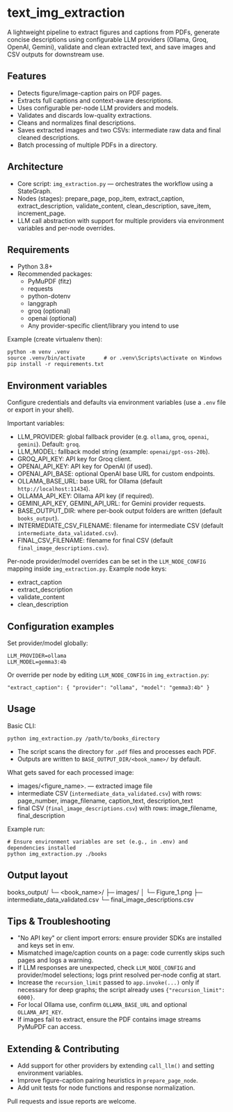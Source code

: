 # text_img_extraction

A lightweight pipeline to extract figures and captions from PDFs, generate concise descriptions using configurable LLM providers (Ollama, Groq, OpenAI, Gemini), validate and clean extracted text, and save images and CSV outputs for downstream use.

## Features
- Detects figure/image-caption pairs on PDF pages.
- Extracts full captions and context-aware descriptions.
- Uses configurable per-node LLM providers and models.
- Validates and discards low-quality extractions.
- Cleans and normalizes final descriptions.
- Saves extracted images and two CSVs: intermediate raw data and final cleaned descriptions.
- Batch processing of multiple PDFs in a directory.

## Architecture
- Core script: `img_extraction.py` — orchestrates the workflow using a StateGraph.
- Nodes (stages): prepare_page, pop_item, extract_caption, extract_description, validate_content, clean_description, save_item, increment_page.
- LLM call abstraction with support for multiple providers via environment variables and per-node overrides.

## Requirements
- Python 3.8+
- Recommended packages:
  - PyMuPDF (fitz)
  - requests
  - python-dotenv
  - langgraph
  - groq (optional)
  - openai (optional)
  - Any provider-specific client/library you intend to use

Example (create virtualenv then):
```
python -m venv .venv
source .venv/bin/activate      # or .venv\Scripts\activate on Windows
pip install -r requirements.txt
```

## Environment variables
Configure credentials and defaults via environment variables (use a `.env` file or export in your shell).

Important variables:
- LLM_PROVIDER: global fallback provider (e.g. `ollama`, `groq`, `openai`, `gemini`). Default: `groq`.
- LLM_MODEL: fallback model string (example: `openai/gpt-oss-20b`).
- GROQ_API_KEY: API key for Groq client.
- OPENAI_API_KEY: API key for OpenAI (if used).
- OPENAI_API_BASE: optional OpenAI base URL for custom endpoints.
- OLLAMA_BASE_URL: base URL for Ollama (default `http://localhost:11434`).
- OLLAMA_API_KEY: Ollama API key (if required).
- GEMINI_API_KEY, GEMINI_API_URL: for Gemini provider requests.
- BASE_OUTPUT_DIR: where per-book output folders are written (default `books_output`).
- INTERMEDIATE_CSV_FILENAME: filename for intermediate CSV (default `intermediate_data_validated.csv`).
- FINAL_CSV_FILENAME: filename for final CSV (default `final_image_descriptions.csv`).

Per-node provider/model overrides can be set in the `LLM_NODE_CONFIG` mapping inside `img_extraction.py`. Example node keys:
- extract_caption
- extract_description
- validate_content
- clean_description

## Configuration examples
Set provider/model globally:
```
LLM_PROVIDER=ollama
LLM_MODEL=gemma3:4b
```
Or override per node by editing `LLM_NODE_CONFIG` in `img_extraction.py`:
```
"extract_caption": { "provider": "ollama", "model": "gemma3:4b" }
```

## Usage

Basic CLI:
```
python img_extraction.py /path/to/books_directory
```
- The script scans the directory for `.pdf` files and processes each PDF.
- Outputs are written to `BASE_OUTPUT_DIR/<book_name>/` by default.

What gets saved for each processed image:
- images/<figure_name>.<ext> — extracted image file
- intermediate CSV (`intermediate_data_validated.csv`) with rows: page_number, image_filename, caption_text, description_text
- final CSV (`final_image_descriptions.csv`) with rows: image_filename, final_description

Example run:
```
# Ensure environment variables are set (e.g., in .env) and dependencies installed
python img_extraction.py ./books
```

## Output layout
books_output/
  └─ <book_name>/
     ├─ images/
     │  └─ Figure_1.png
     ├─ intermediate_data_validated.csv
     └─ final_image_descriptions.csv

## Tips & Troubleshooting
- "No API key" or client import errors: ensure provider SDKs are installed and keys set in env.
- Mismatched image/caption counts on a page: code currently skips such pages and logs a warning.
- If LLM responses are unexpected, check `LLM_NODE_CONFIG` and provider/model selections; logs print resolved per-node config at start.
- Increase the `recursion_limit` passed to `app.invoke(...)` only if necessary for deep graphs; the script already uses `{"recursion_limit": 6000}`.
- For local Ollama use, confirm `OLLAMA_BASE_URL` and optional `OLLAMA_API_KEY`.
- If images fail to extract, ensure the PDF contains image streams PyMuPDF can access.

## Extending & Contributing
- Add support for other providers by extending `call_llm()` and setting environment variables.
- Improve figure-caption pairing heuristics in `prepare_page_node`.
- Add unit tests for node functions and response normalization.

Pull requests and issue reports are welcome.

